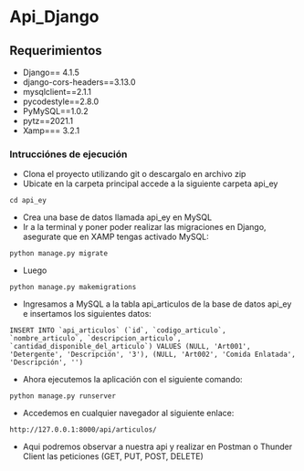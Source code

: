 # Api_Django

## Requerimientos 
- Django== 4.1.5
- django-cors-headers==3.13.0
- mysqlclient==2.1.1
- pycodestyle==2.8.0
- PyMySQL==1.0.2
- pytz==2021.1
- Xamp=== 3.2.1

### Intrucciónes de ejecución

- Clona el proyecto utilizando git o descargalo en archivo zip
- Ubicate en la carpeta principal accede a la siguiente carpeta api_ey
```
cd api_ey
```
- Crea una base de datos llamada api_ey en MySQL
- Ir a la terminal y poner poder realizar las migraciones en Django, asegurate que en XAMP tengas activado MySQL:
```
python manage.py migrate
```
- Luego
```
python manage.py makemigrations
```
- Ingresamos a MySQL a la tabla api_articulos de la base de datos api_ey e insertamos los siguientes datos: 
```
INSERT INTO `api_articulos` (`id`, `codigo_articulo`, `nombre_articulo`, `descripcion_articulo`, `cantidad_disponible_del_articulo`) VALUES (NULL, 'Art001', 'Detergente', 'Descripción', '3'), (NULL, 'Art002', 'Comida Enlatada', 'Descripción', '')
```
- Ahora ejecutemos la aplicación con el siguiente comando:
```
python manage.py runserver
```
- Accedemos en cualquier navegador al siguiente enlace:
```
http://127.0.0.1:8000/api/articulos/
```
- Aqui podremos observar a nuestra api y realizar en Postman o Thunder Client las peticiones (GET, PUT, POST, DELETE)

